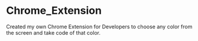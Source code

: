 # Chrome_Extension
Created my own Chrome Extension for Developers to choose any color from the screen and take code of that color. 
